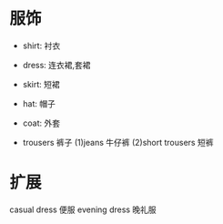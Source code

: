 # 服饰

* shirt: 衬衣
* dress: 连衣裙,套裙
* skirt: 短裙

* hat: 帽子
* coat: 外套
* trousers 裤子
  (1)jeans 牛仔裤
  (2)short trousers 短裤


# 扩展
casual dress 便服
evening dress 晚礼服
